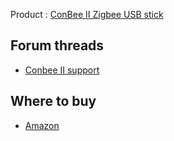 Product : [ConBee II Zigbee USB stick](https://phoscon.de/en/conbee2) 

## Forum threads

* [Conbee II support](https://discourse.mozilla.org/t/conbee-ii-support/38792)

## Where to buy

* [Amazon](https://www.amazon.com/dresden-elektronik-ConBee-Universal-Gateway/dp/B07PZ7ZHG5)